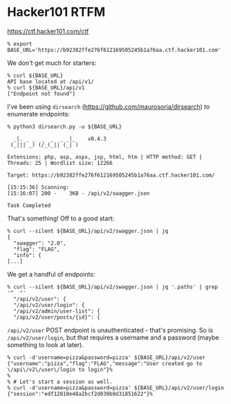 # Hacker101 RTFM

https://ctf.hacker101.com/ctf

```
% export BASE_URL='https://b92382ffe276f612169505245b1a76aa.ctf.hacker101.com'
```

We don't get much for starters:

```
% curl ${BASE_URL}
API base located at /api/v1/
% curl ${BASE_URL}/api/v1
["Endpoint not found"]
```

I've been using `dirsearch` (https://github.com/maurosoria/dirsearch) to enumerate endpoints:

```
% python3 dirsearch.py -u ${BASE_URL}

  _|. _ _  _  _  _ _|_    v0.4.3
 (_||| _) (/_(_|| (_| )

Extensions: php, asp, aspx, jsp, html, htm | HTTP method: GET | Threads: 25 | Wordlist size: 12266

Target: https://b92382ffe276f612169505245b1a76aa.ctf.hacker101.com/

[15:15:36] Scanning: 
[15:16:07] 200 -    3KB - /api/v2/swagger.json                              
                                                                             
Task Completed
```

That's something! Off to a good start:

```
% curl --silent ${BASE_URL}/api/v2/swagger.json | jq
{
  "swagger": "2.0",
  "flag": "FLAG",
  "info": {
[...]
```

We get a handful of endpoints:

```
% curl --silent ${BASE_URL}/api/v2/swagger.json | jq '.paths' | grep '^  "'     
  "/api/v2/user": {
  "/api/v2/user/login": {
  "/api/v2/admin/user-list": {
  "/api/v2/user/posts/{id}": {
```

`/api/v2/user` POST endpoint is unauthenticated - that's promising. So is `/api/v2/user/login`, but that requires a username and a password (maybe something to look at later). 

```
% curl -d'username=pizza&password=pizza' ${BASE_URL}/api/v2/user
{"username":"pizza","flag":"FLAG","message":"User created go to \/api\/v2\/user\/login to login"}%
% 
% # Let's start a session as well.
% curl -d'username=pizza&password=pizza' ${BASE_URL}/api/v2/user/login
{"session":"edf12810e48a2bcf2d039b8d31851622"}%
``` 


